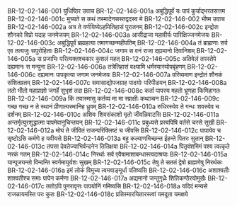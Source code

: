 BR-12-02-146-001  युधिष्ठिर उवाच
BR-12-02-146-001a अबुद्धिपूर्वं यः पापं कुर्याद्भरतसत्तम
BR-12-02-146-001c मुच्यते स कथं तस्मादेनसस्तद्वदस्व मे
BR-12-02-146-002  भीष्म उवाच
BR-12-02-146-002a अत्र ते वर्णयिष्येऽहमितिहासं पुरातनम्
BR-12-02-146-002c इन्द्रोतः शौनको विप्रो यदाह जनमेजयम्
BR-12-02-146-003a आसीद्राजा महावीर्यः पारिक्षिज्जनमेजयः
BR-12-02-146-003c अबुद्धिपूर्वं ब्रह्महत्या तमागच्छन्महीपतिम्
BR-12-02-146-004a तं ब्राह्मणाः सर्व एव तत्यजुः सपुरोहिताः
BR-12-02-146-004c जगाम स वनं राजा दह्यमानो दिवानिशम्
BR-12-02-146-005a स प्रजाभिः परित्यक्तश्चकार कुशलं महत्
BR-12-02-146-005c अतिवेलं तपस्तेपे दह्यमानः स मन्युना
BR-12-02-146-006a तत्रेतिहासं वक्ष्यामि धर्मस्यास्योपबृंहणम्
BR-12-02-146-006c दह्यमानः पापकृत्या जगाम जनमेजयः
BR-12-02-146-007a वरिष्यमाण इन्द्रोतं शौनकं संशितव्रतम्
BR-12-02-146-007c समासाद्योपजग्राह पादयोः परिपीडयन्
BR-12-02-146-008a ततो भीतो महाप्राज्ञो जगर्हे सुभृशं तदा
BR-12-02-146-008c कर्ता पापस्य महतो भ्रूणहा किमिहागतः
BR-12-02-146-009a किं तवास्मासु कर्तव्यं मा मा स्प्राक्षीः कथञ्चन
BR-12-02-146-009c गच्छ गच्छ न ते स्थानं प्रीणात्यस्मानिह ध्रुवम्
BR-12-02-146-010a रुधिरस्येव ते गन्धः शवस्येव च दर्शनम्
BR-12-02-146-010c अशिवः शिवसंकाशो मृतो जीवन्निवाटसि
BR-12-02-146-011a अन्तर्मृत्युरशुद्धात्मा पापमेवानुचिन्तयन्
BR-12-02-146-011c प्रबुध्यसे प्रस्वपिषि वर्तसे चरसे सुखी
BR-12-02-146-012a मोघं ते जीवितं राजन्परिक्लिष्टं च जीवसि
BR-12-02-146-012c पापायेव च सृष्टोऽसि कर्मणे ह यवीयसे
BR-12-02-146-013a बहु कल्याणमिच्छन्त ईहन्ते पितरः सुतान्
BR-12-02-146-013c तपसा देवतेज्याभिर्वन्दनेन तितिक्षया
BR-12-02-146-014a पितृवंशमिमं पश्य त्वत्कृते नरकं गतम्
BR-12-02-146-014c निरर्थाः सर्व एवैषामाशाबन्धास्त्वदाश्रयाः
BR-12-02-146-015a यान्पूजयन्तो विन्दन्ति स्वर्गमायुर्यशः सुखम्
BR-12-02-146-015c तेषु ते सततं द्वेषो ब्राह्मणेषु निरर्थकः
BR-12-02-146-016a इमं लोकं विमुच्य त्वमवाङ्मूर्धा पतिष्यसि
BR-12-02-146-016c अशाश्वतीः शाश्वतीश्च समाः पापेन कर्मणा
BR-12-02-146-017a अद्यमानो जन्तुगृध्रैः शितिकण्ठैरयोमुखैः
BR-12-02-146-017c ततोऽपि पुनरावृत्तः पापयोनिं गमिष्यसि
BR-12-02-146-018a यदिदं मन्यसे राजन्नायमस्ति परः कुतः
BR-12-02-146-018c प्रतिस्मारयितारस्त्वां यमदूता यमक्षये

